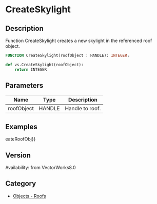 # CreateSkylight

## Description
Function CreateSkylight creates a new skylight in the referenced roof object.

```pascal
FUNCTION CreateSkylight(roofObject : HANDLE): INTEGER;
```

```python
def vs.CreateSkylight(roofObject):
    return INTEGER
```

## Parameters
|Name|Type|Description|
|---|---|---|
|roofObject|HANDLE|Handle to roof.|

## Examples
eateRoofObj}}

## Version
Availability: from VectorWorks8.0

## Category
* [Objects - Roofs](../Categories/Objects%20-%20Roofs.md)
